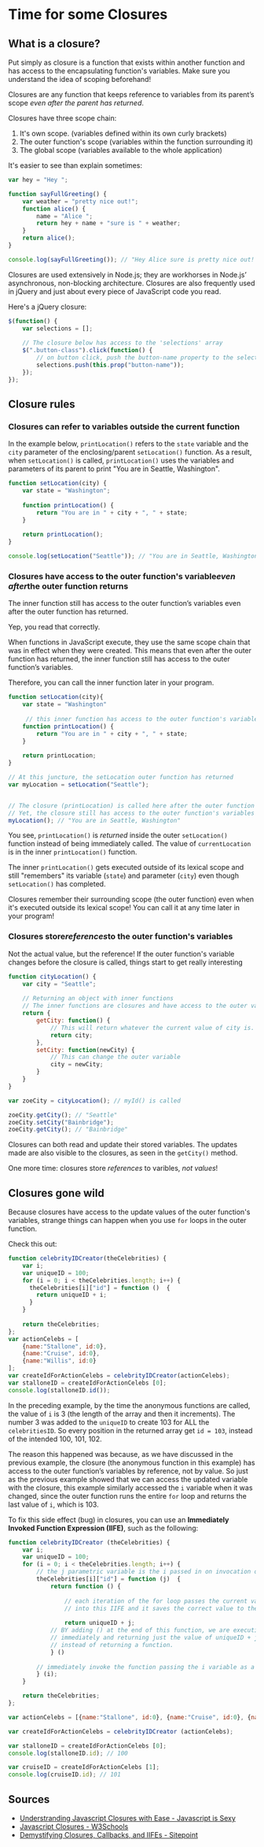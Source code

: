 # Time for some Closures 

## What is a closure?

Put simply as closure is a function that exists within another function and has access to the encapsulating function's variables. Make sure you understand the idea of scoping beforehand!

Closures are any function that keeps reference to variables from its parent’s scope *even after the parent has returned*.

Closures have three scope chain:
1. It's own scope. (variables defined within its own curly brackets)
2. The outer function's scope (variables within the function surrounding it)
3. The global scope (variables available to the whole application)

It's easier to see than explain sometimes:

```javascript
var hey = "Hey ";

function sayFullGreeting() {
    var weather = "pretty nice out!";
    function alice() {
        name = "Alice ";
        return hey + name + "sure is " + weather;
    }
    return alice();
}

console.log(sayFullGreeting()); // "Hey Alice sure is pretty nice out!
```

Closures are used extensively in Node.js; they are workhorses in Node.js’ asynchronous, non-blocking architecture. Closures are also frequently used in jQuery and just about every piece of JavaScript code you read.

Here's a jQuery closure:

```javascript
$(function() {
    var selections = [];
    
    // The closure below has access to the 'selections' array
    $(".button-class").click(function() {
        // on button click, push the button-name property to the selections array
        selections.push(this.prop("button-name"));
    });
});
```

## Closure rules

### Closures can refer to variables outside the current function

In the example below, `printLocation()` refers to the `state` variable and the `city` parameter of the enclosing/parent `setLocation()` function. As a result, when `setLocation()` is called, `printLocation()` uses the variables and parameters of its parent to print "You are in Seattle, Washington".

```javascript
function setLocation(city) {
    var state = "Washington";
    
    function printLocation() {
        return "You are in " + city + ", " + state;
    }
    
    return printLocation();
}

console.log(setLocation("Seattle")); // "You are in Seattle, Washington"
```


### Closures have access to the outer function's variable*even after*the outer function returns 

The inner function still has access to the outer function’s variables even after the outer function has returned. 

Yep, you read that correctly. 

When functions in JavaScript execute, they use the same scope chain that was in effect when they were created. This means that even after the outer function has returned, the inner function still has access to the outer function’s variables. 

Therefore, you can call the inner function later in your program. 

```javascript
function setLocation(city){
    var state = "Washington"
    
     // this inner function has access to the outer function's variables, including the parameter​
    function printLocation() {
        return "You are in " + city + ", " + state;
    }
    
    return printLocation;
}

// At this juncture, the setLocation outer function has returned
var myLocation = setLocation("Seattle");


​// The closure (printLocation) is called here after the outer function has returned above​
​// Yet, the closure still has access to the outer function's variables and parameter​
myLocation(); // "You are in Seattle, Washington"
```

You see, `printLocation()` is *returned* inside the outer `setLocation()` function instead of being immediately called. The value of `currentLocation` is in the inner `printLocation()` function.

The inner `printLocation()` gets executed outside of its lexical scope and still "remembers" its variable (`state`) and parameter (`city`) even though `setLocation()` has completed.

Closures remember their surrounding scope (the outer function) even when it's executed outside its lexical scope! You can call it at any time later in your program!

### Closures store*references*to the outer function's variables

Not the actual value, but the reference! If the outer function's variable changes before the closure is called, things start to get really interesting

```javascript
function cityLocation() {
    var city = "Seattle";
    
    // Returning an object with inner functions
    // The inner functions are closures and have access to the outer vars
    return {
        getCity: function() {
            // This will return whatever the current value of city is.
            return city;
        },
        setCity: function(newCity) {
            // This can change the outer variable
            city = newCity;
        }
    }
}

var zoeCity = cityLocation(); // myId() is called

zoeCity.getCity(); // "Seattle"
zoeCity.setCity("Bainbridge");
zoeCity.getCity(); // "Bainbridge"
```

Closures can both read and update their stored variables. The updates made are also visible to the closures, as seen in the `getCity()` method.

One more time: closures store *references* to varibles, *not values*!

## Closures gone wild

Because closures have access to the update values of the outer function's variables, strange things can happen when you use `for` loops in the outer function.

Check this out:

```javascript
function celebrityIDCreator(theCelebrities) {
    var i;
    var uniqueID = 100;
    for (i = 0; i < theCelebrities.length; i++) {
      theCelebrities[i]["id"] = function ()  {
        return uniqueID + i;
      }
    }
    
    return theCelebrities;
};
var actionCelebs = [
    {name:"Stallone", id:0}, 
    {name:"Cruise", id:0}, 
    {name:"Willis", id:0}
];
var createIdForActionCelebs = celebrityIDCreator(actionCelebs);
var stalloneID = createIdForActionCelebs [0];
console.log(stalloneID.id());
```
In the preceding example, by the time the anonymous functions are called, the value of `i` is 3 (the length of the array and then it increments). The number 3 was added to the `uniqueID` to create 103 for ALL the `celebritiesID`. So every position in the returned array get `id = 103`, instead of the intended 100, 101, 102.

The reason this happened was because, as we have discussed in the previous example, the closure (the anonymous function in this example) has access to the outer function’s variables by reference, not by value. So just as the previous example showed that we can access the updated variable with the closure, this example similarly accessed the `i` variable when it was changed, since the outer function runs the entire `for` loop and returns the last value of `i`, which is 103.

To fix this side effect (bug) in closures, you can use an **Immediately Invoked Function Expression (IIFE)**, such as the following:

```javascript
function celebrityIDCreator (theCelebrities) {
    var i;
    var uniqueID = 100;
    for (i = 0; i < theCelebrities.length; i++) {
        // the j parametric variable is the i passed in on invocation of this IIFE​
        theCelebrities[i]["id"] = function (j)  { 
            return function () {
                
                // each iteration of the for loop passes the current value of i
                // into this IIFE and it saves the correct value to the array​
            
                return uniqueID + j;
            // BY adding () at the end of this function, we are executing it
            // immediately and returning just the value of uniqueID + j,
            // instead of returning a function.
            } ()
            
        // immediately invoke the function passing the i variable as a parameter
        } (i);
    }

    return theCelebrities;
};

var actionCelebs = [{name:"Stallone", id:0}, {name:"Cruise", id:0}, {name:"Willis", id:0}];

var createIdForActionCelebs = celebrityIDCreator (actionCelebs);

var stalloneID = createIdForActionCelebs [0];
console.log(stalloneID.id); // 100​

var cruiseID = createIdForActionCelebs [1]; 
console.log(cruiseID.id); // 101
```

## Sources

* [Understranding Javascript Closures with Ease - Javascript is Sexy](http://javascriptissexy.com/understand-javascript-closures-with-ease/)
* [Javascript Closures - W3Schools](https://www.w3schools.com/js/js_function_closures.asp)
* [Demystifying Closures, Callbacks, and IIFEs - Sitepoint](https://www.sitepoint.com/demystifying-javascript-closures-callbacks-iifes/)